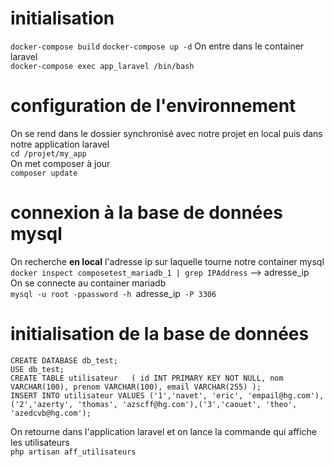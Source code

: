 # initialisation
`docker-compose build`
`docker-compose up -d`
On entre dans le container laravel  
`docker-compose exec app_laravel /bin/bash`  

# configuration de l'environnement 
On se rend dans le dossier synchronisé avec notre projet en local puis dans notre application laravel  
`cd /projet/my_app`  
On met composer à jour  
`composer update`  

# connexion à la base de données mysql
On recherche **en local** l'adresse ip sur laquelle tourne notre container mysql  
`docker inspect composetest_mariadb_1 | grep IPAddress` --> adresse_ip  
On se connecte au container mariadb  
`mysql -u root -ppassword -h `adresse_ip` -P 3306`  

# initialisation de la base de données
`CREATE DATABASE db_test;`  
`USE db_test;`  
`CREATE TABLE utilisateur  
(
    id INT PRIMARY KEY NOT NULL,
    nom VARCHAR(100),
    prenom VARCHAR(100),
    email VARCHAR(255)
);`  
`INSERT INTO utilisateur VALUES ('1','navet', 'eric', 'empail@hg.com'),('2','azerty', 'thomas', 'azscff@hg.com'),('3','caouet', 'theo', 'azedcvb@hg.com');`

On retourne dans l'application laravel et on lance la commande qui affiche les utilisateurs  
`php artisan aff_utilisateurs`
